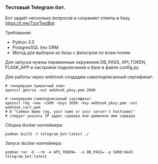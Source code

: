 ### Тестовый Telegram бот.
Бот задаёт несколько вопросов и сохраняет ответы в базу.
https://t.me/TzorTestBot

Требования:
 * Python 3.5
 * PostgresSQL без ORM
 * Метод для выборки из базы с фильтром по всем полям

Для запуска нужны переменные окружения DB_PASS, API_TOKEN, FLASK_APP и настройки
 подключения к базе в файле config.py
 
Для работы через webhook создадим самоподписанный сертификат:

    # генерируем приватный ключ
    openssl genrsa -out webhook_pkey.pem 2048
    
    # генерируем самоподписанный сертификат
    openssl req -new -x509 -days 3650 -key webhook_pkey.pem -out webhook_cert.pem
    # В "Common Name (eg, your name or your server's hostname)"
    # следует указать IP адрес сервера или доменное имя сервера

Сборка docker контейнера:

    podman build -t telegram_bot:latest ./

Запуск docker контейнера:
    
    podman run -d --rm -e API_TOKEN=  -e DB_PASS= -p 5000:8443 telegram_bot:latest